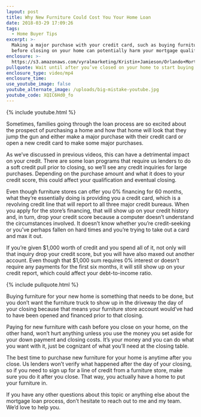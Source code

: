 ```yaml
---
layout: post
title: Why New Furniture Could Cost You Your Home Loan
date: 2018-03-29 17:09:26
tags:
  - Home Buyer Tips
excerpt: >-
  Making a major purchase with your credit card, such as buying furniture,
  before closing on your home can potentially harm your mortgage qualification.
enclosure: >-
  https://s3.amazonaws.com/vyralmarketing/Kristin+Jamieson/Orlando+Mortgages-+Major+Purchases.mp4
pullquote: Wait until after you’ve closed on your home to start buying furniture for it.
enclosure_type: video/mp4
enclosure_time:
use_youtube_image: false
youtube_alternate_image: /uploads/big-mistake-youtube.jpg
youtube_code: XQIC6Hd0_fo
---
```


{% include youtube.html %}

Sometimes, families going through the loan process are so excited about the prospect of purchasing a home and how that home will look that they jump the gun and either make a major purchase with their credit card or open a new credit card to make some major purchases.&nbsp;

As we’ve discussed in previous videos, this can have a detrimental impact on your credit. There are some loan programs that require us lenders to do a soft credit pull prior to closing, so we’ll see any credit inquiries for large purchases. Depending on the purchase amount and what it does to your credit score, this could affect your qualification and eventual closing.&nbsp;

Even though furniture stores can offer you 0% financing for 60 months, what they’re essentially doing is providing you a credit card, which is a revolving credit line that will report to all three major credit bureaus. When you apply for the store’s financing, that will show up on your credit history and, in turn, drop your credit score because a computer doesn’t understand the circumstances involved. It doesn’t know whether you’re credit-seeking or you’ve perhaps fallen on hard times and you’re trying to take out a card and max it out.&nbsp;

If you’re given $1,000 worth of credit and you spend all of it, not only will that inquiry drop your credit score, but you will have also maxed out another account. Even though that $1,000 sum requires 0% interest or doesn’t require any payments for the first six months, it will still show up on your credit report, which could affect your debt-to-income ratio.&nbsp;

{% include pullquote.html %}

Buying furniture for your new home is something that needs to be done, but you don’t want the furniture truck to show up in the driveway the day of your closing because that means your furniture store account would’ve had to have been opened and financed prior to that closing.&nbsp;

Paying for new furniture with cash before you close on your home, on the other hand, won’t hurt anything unless you use the money you set aside for your down payment and closing costs. It’s your money and you can do what you want with it, just be cognizant of what you’ll need at the closing table.

The best time to purchase new furniture for your home is anytime after you close. Us lenders won’t verify what happened after the day of your closing, so if you need to sign up for a line of credit from a furniture store, make sure you do it after you close. That way, you actually have a home to put your furniture in.&nbsp;

If you have any other questions about this topic or anything else about the mortgage loan process, don’t hesitate to reach out to me and my team. We’d love to help you.&nbsp;